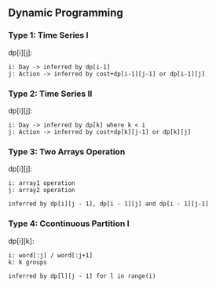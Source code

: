 ## Dynamic Programming

### Type 1: Time Series I
dp[i][j]:
```
i: Day -> inferred by dp[i-1]
j: Action -> inferred by cost+dp[i-1][j-1] or dp[i-1][j]
```

### Type 2: Time Series II
dp[i][j]:
```
i: Day -> inferred by dp[k] where k < i
j: Action -> inferred by cost+dp[k][j-1] or dp[k][j]
```

### Type 3: Two Arrays Operation
dp[i][j]:
```
i: array1 operation
j: array2 operation
```
```
inferred by dp[i][j - 1], dp[i - 1][j] and dp[i - 1][j-1]
```

### Type 4: Ccontinuous Partition I
dp[i][k]:
```
i: word[:j] / word[:j+1]
k: k groups
```
```
inferred by dp[l][j - 1] for l in range(i)
```